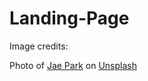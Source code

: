 # Landing-Page

Image credits:

Photo of <a href="https://unsplash.com/@jaehunpark?utm_source=unsplash&utm_medium=referral&utm_content=creditCopyText">Jae Park</a> on <a href="https://unsplash.com/pt-br/fotografias/7GX5aICb5i4?utm_source=unsplash&utm_medium=referral&utm_content=creditCopyText">Unsplash</a>
